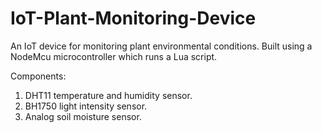 # IoT-Plant-Monitoring-Device

An IoT device for monitoring plant environmental conditions. Built using a NodeMcu microcontroller which runs a Lua script.

Components:
1) DHT11 temperature and humidity sensor.
2) BH1750 light intensity sensor.
3) Analog soil moisture sensor.
